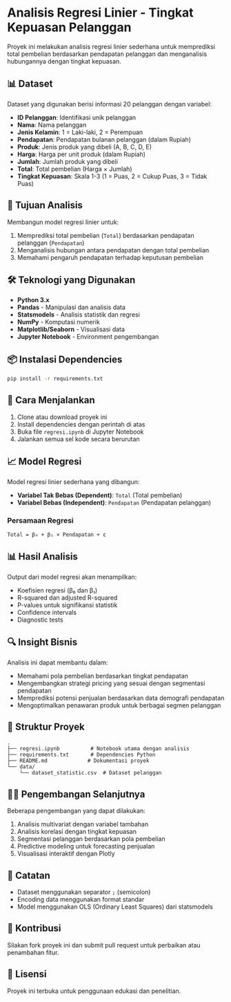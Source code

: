 # Analisis Regresi Linier - Tingkat Kepuasan Pelanggan

Proyek ini melakukan analisis regresi linier sederhana untuk memprediksi total pembelian berdasarkan pendapatan pelanggan dan menganalisis hubungannya dengan tingkat kepuasan.

## 📊 Dataset

Dataset yang digunakan berisi informasi 20 pelanggan dengan variabel:
- **ID Pelanggan**: Identifikasi unik pelanggan
- **Nama**: Nama pelanggan
- **Jenis Kelamin**: 1 = Laki-laki, 2 = Perempuan
- **Pendapatan**: Pendapatan bulanan pelanggan (dalam Rupiah)
- **Produk**: Jenis produk yang dibeli (A, B, C, D, E)
- **Harga**: Harga per unit produk (dalam Rupiah)
- **Jumlah**: Jumlah produk yang dibeli
- **Total**: Total pembelian (Harga × Jumlah)
- **Tingkat Kepuasan**: Skala 1-3 (1 = Puas, 2 = Cukup Puas, 3 = Tidak Puas)

## 🎯 Tujuan Analisis

Membangun model regresi linier untuk:
1. Memprediksi total pembelian (`Total`) berdasarkan pendapatan pelanggan (`Pendapatan`)
2. Menganalisis hubungan antara pendapatan dengan total pembelian
3. Memahami pengaruh pendapatan terhadap keputusan pembelian

## 🛠️ Teknologi yang Digunakan

- **Python 3.x**
- **Pandas** - Manipulasi dan analisis data
- **Statsmodels** - Analisis statistik dan regresi
- **NumPy** - Komputasi numerik
- **Matplotlib/Seaborn** - Visualisasi data
- **Jupyter Notebook** - Environment pengembangan

## 📦 Instalasi Dependencies

```bash
pip install -r requirements.txt
```

## 🚀 Cara Menjalankan

1. Clone atau download proyek ini
2. Install dependencies dengan perintah di atas
3. Buka file `regresi.ipynb` di Jupyter Notebook
4. Jalankan semua sel kode secara berurutan

## 📈 Model Regresi

Model regresi linier sederhana yang dibangun:
- **Variabel Tak Bebas (Dependent)**: `Total` (Total pembelian)
- **Variabel Bebas (Independent)**: `Pendapatan` (Pendapatan pelanggan)

### Persamaan Regresi
```
Total = β₀ + β₁ × Pendapatan + ε
```

## 📊 Hasil Analisis

Output dari model regresi akan menampilkan:
- Koefisien regresi (β₀ dan β₁)
- R-squared dan adjusted R-squared
- P-values untuk signifikansi statistik
- Confidence intervals
- Diagnostic tests

## 🔍 Insight Bisnis

Analisis ini dapat membantu dalam:
- Memahami pola pembelian berdasarkan tingkat pendapatan
- Mengembangkan strategi pricing yang sesuai dengan segmentasi pendapatan
- Memprediksi potensi penjualan berdasarkan data demografi pendapatan
- Mengoptimalkan penawaran produk untuk berbagai segmen pelanggan

## 📁 Struktur Proyek

```
.
├── regresi.ipynb          # Notebook utama dengan analisis
├── requirements.txt       # Dependencies Python
├── README.md             # Dokumentasi proyek
└── data/
    └── dataset_statistic.csv  # Dataset pelanggan
```

## 👨‍💻 Pengembangan Selanjutnya

Beberapa pengembangan yang dapat dilakukan:
1. Analisis multivariat dengan variabel tambahan
2. Analisis korelasi dengan tingkat kepuasan
3. Segmentasi pelanggan berdasarkan pola pembelian
4. Predictive modeling untuk forecasting penjualan
5. Visualisasi interaktif dengan Plotly

## 📝 Catatan

- Dataset menggunakan separator `;` (semicolon)
- Encoding data menggunakan format standar
- Model menggunakan OLS (Ordinary Least Squares) dari statsmodels

## 🤝 Kontribusi

Silakan fork proyek ini dan submit pull request untuk perbaikan atau penambahan fitur.

## 📄 Lisensi

Proyek ini terbuka untuk penggunaan edukasi dan penelitian.
